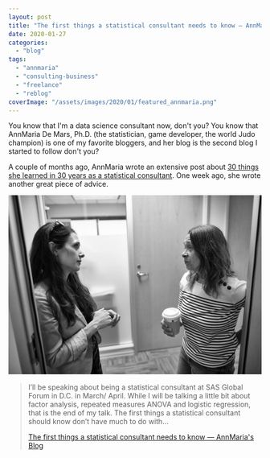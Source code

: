 ```yaml
---
layout: post
title: "The first things a statistical consultant needs to know — AnnMaria's Blog"
date: 2020-01-27
categories: 
  - "blog"
tags: 
  - "annmaria"
  - "consulting-business"
  - "freelance"
  - "reblog"
coverImage: "/assets/images/2020/01/featured_annmaria.png"
---
```


You know that I'm a data science consultant now, don't you? You know that AnnMaria De Mars, Ph.D. (the statistician, game developer, the world Judo champion) is one of my favorite bloggers, and her blog is the second blog I started to follow don't you? 

A couple of months ago, AnnMaria wrote an extensive post about [30 things she learned in 30 years as a statistical consultant](https://www.thejuliagroup.com/blog/30-things-i-learned-in-30-years-as-a-statistical-consultant-part-1-of-lots/). One week ago, she wrote another great piece of advice.

![](/assets/images/2020/01/discuss.jpg?quality=80&ssl=1&strip=info&w=1600)

> I’ll be speaking about being a statistical consultant at SAS Global Forum in D.C. in March/ April. While I will be talking a little bit about factor analysis, repeated measures ANOVA and logistic regression, that is the end of my talk. The first things a statistical consultant should know don’t have much to do with…
> 
> [The first things a statistical consultant needs to know — AnnMaria's Blog](https://www.thejuliagroup.com/blog/the-first-things-a-statistical-consultant-needs-to-know/)
